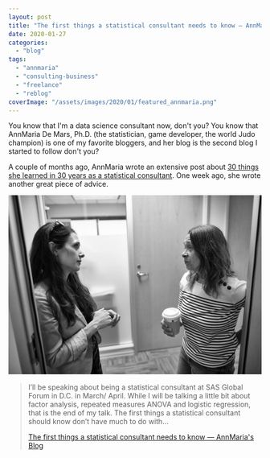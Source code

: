 ```yaml
---
layout: post
title: "The first things a statistical consultant needs to know — AnnMaria's Blog"
date: 2020-01-27
categories: 
  - "blog"
tags: 
  - "annmaria"
  - "consulting-business"
  - "freelance"
  - "reblog"
coverImage: "/assets/images/2020/01/featured_annmaria.png"
---
```


You know that I'm a data science consultant now, don't you? You know that AnnMaria De Mars, Ph.D. (the statistician, game developer, the world Judo champion) is one of my favorite bloggers, and her blog is the second blog I started to follow don't you? 

A couple of months ago, AnnMaria wrote an extensive post about [30 things she learned in 30 years as a statistical consultant](https://www.thejuliagroup.com/blog/30-things-i-learned-in-30-years-as-a-statistical-consultant-part-1-of-lots/). One week ago, she wrote another great piece of advice.

![](/assets/images/2020/01/discuss.jpg?quality=80&ssl=1&strip=info&w=1600)

> I’ll be speaking about being a statistical consultant at SAS Global Forum in D.C. in March/ April. While I will be talking a little bit about factor analysis, repeated measures ANOVA and logistic regression, that is the end of my talk. The first things a statistical consultant should know don’t have much to do with…
> 
> [The first things a statistical consultant needs to know — AnnMaria's Blog](https://www.thejuliagroup.com/blog/the-first-things-a-statistical-consultant-needs-to-know/)
